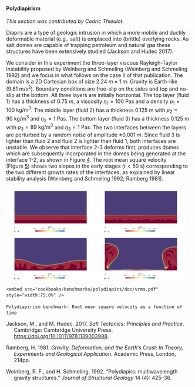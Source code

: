 #### Polydiapirism

*This section was contributed by Cedric Thieulot.*

Diapirs are a type of geologic intrusion in which a more mobile and ductily
deformable material (e.g., salt) is emplaced into (brittle) overlying rocks.
As salt domes are capable of trapping petroleum and natural gas these
structures have been extensively studied (Jackson and Hudec 2017).

We consider in this experiment the three-layer viscous Rayleigh-Taylor
instability proposed by Weinberg and Schmeling (Weinberg and Schmeling 1992)
and we focus in what follows on the case II of that publication. The domain is
a 2D Cartesian box of size $2.24~\si{m} \times 1~\si{m}$. Gravity is
Earth-like ($9.81~\si{\meter\per\square\second}$). Boundary conditions are
free-slip on the sides and top and no-slip at the bottom. All three layers are
initially horizontal. The top layer (fluid 1) has a thickness of
$0.75~\si{m}$, a viscosity $\eta_1=100~\si{\pascal\second}$ and a density
$\rho_1=100~\si{\kg\per\cubic\meter}$. The middle layer (fluid 2) has a
thickness $0.125~\si{\meter}$ with $\rho_2=90~\si{\kg\per\cubic\meter}$ and
$\eta_2=1~\si{\pascal\second}$. The bottom layer (fluid 3) has a thickness
$0.125~\si{\meter}$ with $\rho_3=89~\si{\kg\per\cubic\meter}$ and
$\eta_3=1~\si{\pascal\second}$. The two interfaces between the layers are
perturbed by a random noise of amplitude $\pm 0.001~\si{m}$. Since fluid 3 is
lighter than fluid 2 and fluid 2 is lighter than fluid 1, both interfaces are
unstable. We observe that interface 2-3 deforms first, produces domes which
are subsequently incorporated in the domes being generated at the interface
1-2, as shown in Figure&nbsp;[4][]. The root mean square velocity
(Figure&nbsp;[5][]) shows two slopes in the early stages ($t<50~\si{\second}$)
corresponding to the two different growth rates of the interfaces, as
explained by linear stability analysis (Weinberg and Schmeling 1992; Ramberg
1981).

<img src="diapirs0000.png" title="fig:" id="fig:polydiapirs_density" style="width:48.0%" alt="Polydiapirism benchmark: Density field at t=0,25,50,75~\si{\second}." />
<img src="diapirs0005.png" title="fig:" id="fig:polydiapirs_density" style="width:48.0%" alt="Polydiapirism benchmark: Density field at t=0,25,50,75~\si{\second}." />
<img src="diapirs0010.png" title="fig:" id="fig:polydiapirs_density" style="width:48.0%" alt="Polydiapirism benchmark: Density field at t=0,25,50,75~\si{\second}." />
<img src="diapirs0015.png" title="fig:" id="fig:polydiapirs_density" style="width:48.0%" alt="Polydiapirism benchmark: Density field at t=0,25,50,75~\si{\second}." />

```{figure-md} fig:polydiapirs_vrms
<embed src="cookbooks/benchmarks/polydiapirs/doc/vrms.pdf" style="width:75.0%" />

Polydiapirism benchmark: Root mean square velocity as a function of time
```

<div id="refs" class="references csl-bib-body hanging-indent">

<div id="ref-jahu17" class="csl-entry">

Jackson, M., and M. Hudec. 2017. *Salt Tectonics: Principles and Practice*.
Cambridge: Cambridge University Press.
<https://doi.org/10.1017/9781139003988>.

</div>

<div id="ref-ramb81" class="csl-entry">

Ramberg, H. 1981. *Gravity, Deformation, and the Earth&rsquo;s Crust: In
Theory, Experiments and Geological Application*. Academic Press, London,
214pp.

</div>

<div id="ref-wesc92" class="csl-entry">

Weinberg, R. F., and H. Schmeling. 1992. &ldquo;<span
class="nocase">Polydiapirs: multiwavelength gravity structures</span>.&rdquo;
*Journal of Structural Geology* 14 (4): 425&ndash;36.

</div>

</div>

  [4]: #fig:polydiapirs_density
  [5]: #fig:polydiapirs_vrms
